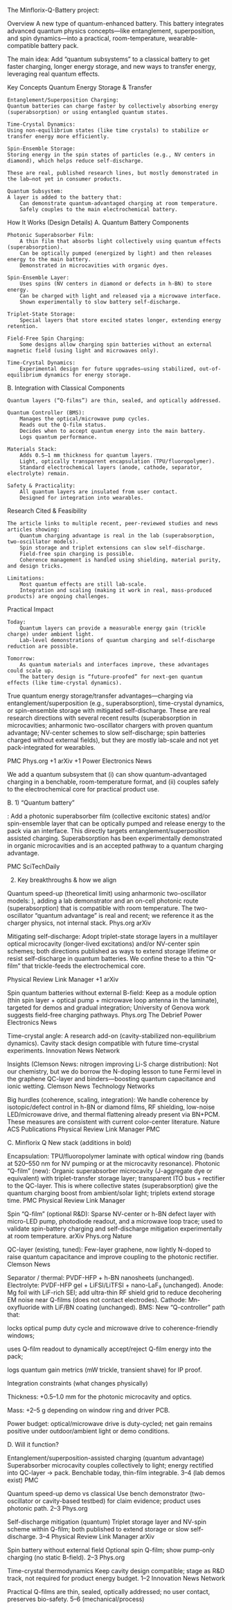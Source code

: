 The Minflorix-Q-Battery project:

Overview
 A new type of quantum-enhanced battery. This battery integrates advanced quantum physics concepts—like entanglement, 
 superposition, and spin dynamics—into a practical, room-temperature, wearable-compatible battery pack.

The main idea:
Add “quantum subsystems” to a classical battery to get faster charging, longer energy storage, 
and new ways to transfer energy, leveraging real quantum effects.

Key Concepts
Quantum Energy Storage & Transfer

    Entanglement/Superposition Charging:
    Quantum batteries can charge faster by collectively absorbing energy (superabsorption) or using entangled quantum states.
   
    Time-Crystal Dynamics:
    Using non-equilibrium states (like time crystals) to stabilize or transfer energy more efficiently.
   
    Spin-Ensemble Storage:
    Storing energy in the spin states of particles (e.g., NV centers in diamond), which helps reduce self-discharge.

    These are real, published research lines, but mostly demonstrated in the lab—not yet in consumer products.

    Quantum Subsystem:
    A layer is added to the battery that:
        Can demonstrate quantum-advantaged charging at room temperature.
        Safely couples to the main electrochemical battery.

How It Works (Design Details)
A. Quantum Battery Components

    Photonic Superabsorber Film:
        A thin film that absorbs light collectively using quantum effects (superabsorption).
        Can be optically pumped (energized by light) and then releases energy to the main battery.
        Demonstrated in microcavities with organic dyes.

    Spin-Ensemble Layer:
        Uses spins (NV centers in diamond or defects in h-BN) to store energy.
        Can be charged with light and released via a microwave interface.
        Shown experimentally to slow battery self-discharge.

    Triplet-State Storage:
        Special layers that store excited states longer, extending energy retention.

    Field-Free Spin Charging:
        Some designs allow charging spin batteries without an external magnetic field (using light and microwaves only).

    Time-Crystal Dynamics:
        Experimental design for future upgrades—using stabilized, out-of-equilibrium dynamics for energy storage.

B. Integration with Classical Components

    Quantum layers (“Q-films”) are thin, sealed, and optically addressed.

    Quantum Controller (BMS):
        Manages the optical/microwave pump cycles.
        Reads out the Q-film status.
        Decides when to accept quantum energy into the main battery.
        Logs quantum performance.

    Materials Stack:
        Adds 0.5–1 mm thickness for quantum layers.
        Light, optically transparent encapsulation (TPU/fluoropolymer).
        Standard electrochemical layers (anode, cathode, separator, electrolyte) remain.

    Safety & Practicality:
        All quantum layers are insulated from user contact.
        Designed for integration into wearables.

Research Cited & Feasibility

    The article links to multiple recent, peer-reviewed studies and news articles showing:
        Quantum charging advantage is real in the lab (superabsorption, two-oscillator models).
        Spin storage and triplet extensions can slow self-discharge.
        Field-free spin charging is possible.
        Coherence management is handled using shielding, material purity, and design tricks.

    Limitations:
        Most quantum effects are still lab-scale.
        Integration and scaling (making it work in real, mass-produced products) are ongoing challenges.

Practical Impact

    Today:
        Quantum layers can provide a measurable energy gain (trickle charge) under ambient light.
        Lab-level demonstrations of quantum charging and self-discharge reduction are possible.

    Tomorrow:
        As quantum materials and interfaces improve, these advantages could scale up.
        The battery design is “future-proofed” for next-gen quantum effects (like time-crystal dynamics).

True quantum energy storage/transfer advantages—charging via entanglement/superposition (e.g., superabsorption), 
time-crystal dynamics, or spin-ensemble storage with mitigated self-discharge. 
These are real research directions with several recent results (superabsorption in microcavities; 
anharmonic two-oscillator chargers with proven quantum advantage; NV-center schemes to slow self-discharge;
spin batteries charged without external fields), but they are mostly lab-scale and not yet pack-integrated for wearables. 

PMC Phys.org +1 arXiv +1
Power Electronics News

 We add a quantum subsystem that (i) 
can show quantum-advantaged charging in a benchable, room-temperature format, and (ii) couples
safely to the electrochemical core for practical product use.

B. 1) “Quantum battery” 

: Add a photonic superabsorber film (collective excitonic states) 
and/or spin-ensemble layer that can be optically pumped and release energy to the pack via an interface.
This directly targets entanglement/superposition assisted charging. Superabsorption has been experimentally
demonstrated in organic microcavities and is an accepted pathway to a quantum charging advantage. 

PMC
SciTechDaily

2) Key breakthroughs & how we align

Quantum speed-up (theoretical limit) using anharmonic two-oscillator models: ), adding a 
lab demonstrator and an on-cell photonic route (superabsorption) that is compatible with room temperature. 
The two-oscillator “quantum advantage” is real and recent; we reference it as the charger physics,
not internal stack. 
Phys.org
arXiv

Mitigating self-discharge: Adopt triplet-state storage layers in a multilayer optical microcavity
(longer-lived excitations) and/or NV-center spin schemes; both directions published as ways to extend 
storage lifetime or resist self-discharge in quantum batteries. We confine these to a thin “Q-film” that 
trickle-feeds the electrochemical core. 

Physical Review Link Manager
+1 arXiv

Spin quantum batteries without external B-field: Keep as a module option
(thin spin layer + optical pump + microwave loop antenna in the laminate), 
targeted for demos and gradual integration; University of Genova work suggests field-free charging pathways. 
Phys.org The Debrief
Power Electronics News

Time-crystal angle: A research add-on (cavity-stabilized non-equilibrium dynamics).
Cavity stack design compatible with future time-crystal experiments. 
Innovation News Network

Insights (Clemson News: nitrogen improving Li-S charge distribution): Not our chemistry, 
but we do borrow the N-doping lesson to tune Fermi level in the graphene QC-layer 
and binders—boosting quantum capacitance and ionic wetting. 
Clemson News
Technology Networks

Big hurdles (coherence, scaling, integration): We handle coherence by isotopic/defect 
control in h-BN or diamond films, RF shielding, low-noise LED/microwave drive, and thermal
flattening already present via BN+PCM. These measures are consistent with current color-center literature. 
Nature
ACS Publications
Physical Review Link Manager PMC

C.  Minflorix Q
New stack (additions in bold)

Encapsulation: TPU/fluoropolymer laminate with optical window ring (bands at 520–550 nm for NV pumping or at the microcavity resonance).
Photonic “Q-film” (new): Organic superabsorber microcavity (J-aggregate dye or equivalent)
with triplet-transfer storage layer; transparent ITO bus + rectifier to the QC-layer. 
This is where collective states (superabsorption) give the quantum charging boost from ambient/solar light; triplets extend storage time. 
PMC
Physical Review Link Manager

Spin “Q-film” (optional R&D): Sparse NV-center or h-BN defect layer with micro-LED pump, 
photodiode readout, and a microwave loop trace; used to validate spin-battery 
charging and self-discharge mitigation experimentally at room temperature. 
arXiv Phys.org
Nature

QC-layer (existing, tuned): Few-layer graphene, now lightly N-doped to 
raise quantum capacitance and improve coupling to the photonic rectifier. 
Clemson News

Separator / thermal: PVDF-HFP + h-BN nanosheets (unchanged).
Electrolyte: PVDF-HFP gel + LiFSI/LiTFSI + nano-LaF₃ (unchanged).
Anode: Mg foil with LiF-rich SEI; add ultra-thin RF shield grid to reduce decohering EM noise near Q-films (does not contact electrodes).
Cathode: Mn-oxyfluoride with LiF/BN coating (unchanged).
BMS: New “Q-controller” path that:

locks optical pump duty cycle and microwave drive to coherence-friendly windows;

uses Q-film readout to dynamically accept/reject Q-film energy into the pack;

logs quantum gain metrics (mW trickle, transient shave) for IP proof.

Integration constraints (what changes physically)

Thickness: +0.5–1.0 mm for the photonic microcavity and optics.

Mass: +2–5 g depending on window ring and driver PCB.

Power budget: optical/microwave drive is duty-cycled; net gain remains positive under outdoor/ambient light or demo conditions.

D. Will it function?

Entanglement/superposition-assisted charging (quantum advantage)	
Superabsorber microcavity couples collectively to light; energy rectified into QC-layer → pack. 
Benchable today, thin-film integrable.	3–4 (lab demos exist) 
PMC

Quantum speed-up demo vs classical	Use bench demonstrator (two-oscillator or cavity-based testbed) for claim evidence;
product uses photonic path.	2–3 
Phys.org

Self-discharge mitigation (quantum)	Triplet storage layer and NV-spin scheme within Q-film; 
both published to extend storage or slow self-discharge.	3–4 
Physical Review Link Manager
arXiv

Spin battery without external field	Optional spin Q-film; show pump-only charging (no static B-field).	2–3 
Phys.org

Time-crystal thermodynamics	Keep cavity design compatible; stage as R&D track, not required for product energy budget.	1–2 
Innovation News Network

Practical Q-films are thin, sealed, optically addressed; no user contact,
preserves bio-safety.	5–6 (mechanical/process)
